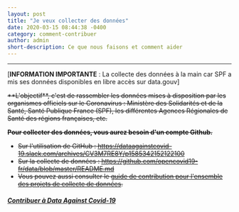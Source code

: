 ```yaml
---
layout: post
title: "Je veux collecter des données"
date: 2020-03-15 08:44:38 -0400
category: comment-contribuer
author: admin
short-description: Ce que nous faisons et comment aider
---
```


-----

[**INFORMATION IMPORTANTE** : La collecte des données à la main car SPF a mis ses données disponibles en libre accès sur data.gouv]

<s>
**L'objectif**, c'est de rassembler les données mises à disposition par les organismes officiels sur le Coronavirus : Ministère des Solidarités et de la Santé, Santé Publique France (SPF), les différentes Agences Régionales de Santé des régions françaises, etc.

**Pour collecter des données, vous aurez besoin d'un compte Github.**
- Sur l'utilisation de GitHub : https://dataagainstcovid-19.slack.com/archives/CV3M7RE8Y/p1585342152122100
- Sur la collecte de données  : https://github.com/opencovid19-fr/data/blob/master/README.md
- Vous pouvez aussi consulter le [guide de contribution pour l'ensemble des projets de collecte de données](https://github.com/opencovid19-fr/comment-contribuer).
</s>

##### [Contribuer à Data Against Covid-19](https://docs.google.com/forms/d/e/1FAIpQLSdiw56eQNGkm5uQt7mlcR32n--J2rwfSgOYpF9eAKThFNv7rA/viewform)
